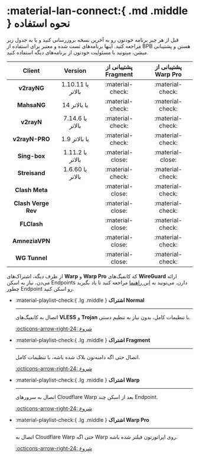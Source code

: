 # :material-lan-connect:{ .md .middle } نحوه استفاده

قبل از هر چیز برنامه خودتون رو به آخرین نسخه بروزرسانی کنید و یا به جدول زیر مراجعه کنید. اینها برنامه‌های تست شده و معتبر برای استفاده از BPB هستن و پشتیبانی میشن، میتونید با مسئولیت خودتون از برنامه‌های دیگه استفاده کنید.

|       Client        |      Version      | پشتیبانی از Fragment | پشتیبانی از Warp Pro |
| :-----------------: | :---------------: | :------------------: | :------------------: |
|     **v2rayNG**     | 1.10.11 یا بالاتر |   :material-check:   |   :material-check:   |
|     **MahsaNG**     |   14 یا بالاتر    |   :material-check:   |   :material-check:   |
|     **v2rayN**      | 7.14.6 یا بالاتر  |   :material-check:   |   :material-check:   |
|   **v2rayN-PRO**    |   1.9 یا بالاتر   |   :material-check:   |   :material-check:   |
|    **Sing-box**     | 1.11.2 یا بالاتر  |   :material-close:   |   :material-close:   |
|    **Streisand**    | 1.6.60 یا بالاتر  |   :material-check:   |   :material-check:   |
|   **Clash Meta**    |                   |   :material-close:   |   :material-check:   |
| **Clash Verge Rev** |                   |   :material-close:   |   :material-check:   |
|     **FLClash**     |                   |   :material-close:   |   :material-check:   |
|   **AmneziaVPN**    |                   |   :material-close:   |   :material-check:   |
|    **WG Tunnel**    |                   |   :material-close:   |   :material-check:   |

از طرف دیگه، اشتراک‌های **Warp** و **Warp Pro** که کانفیگ‌های **WireGuard** ارائه می‌دن، نیاز به اسکن Endpoints دارن. می‌تونید به [این راهنما](../configuration/warp.md) مراجعه کنید تا یاد بگیرید چطور Endpoint رو اسکن کنید.

<div class="grid cards" markdown>

- :material-playlist-check:{ .lg .middle } **اشتراک Normal**

    ---

    اتصال به کانفیگ‌های **VLESS** و **Trojan** با تنظیمات کامل، بدون نیاز به تنظیم دستی.

    [:octicons-arrow-right-24: شروع](normal.md)

- :material-playlist-check:{ .lg .middle } **اشتراک Fragment**

    ---

    اتصال حتی اگه دامنه‌تون بلاک شده باشه، با تنظیمات کامل.

    [:octicons-arrow-right-24: شروع](fragment.md)

- :material-playlist-check:{ .lg .middle } **اشتراک Warp**

    ---

    اتصال به سرورهای Cloudflare Warp بعد از اسکن چند Endpoint.

    [:octicons-arrow-right-24: شروع](warp.md)

- :material-playlist-check:{ .lg .middle } **اشتراک Warp Pro**

    ---

    اتصال به Cloudflare Warp حتی اگه Warp روی اپراتورتون فیلتر شده باشه.

    [:octicons-arrow-right-24: شروع](warp-pro.md)

</div>
